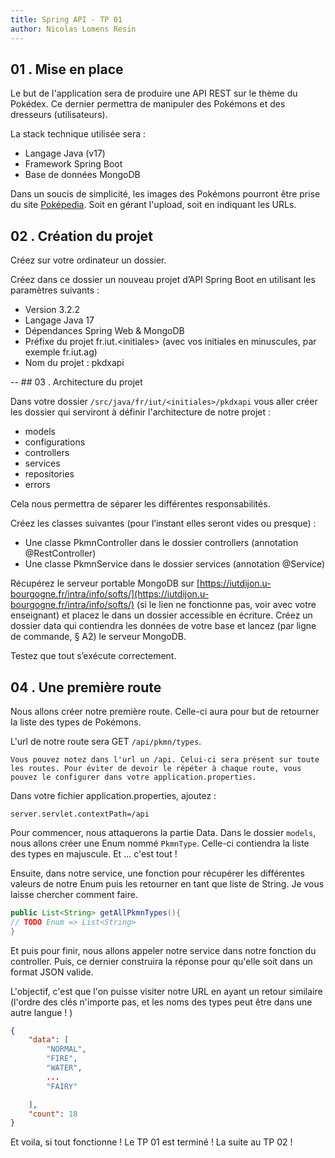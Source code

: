 ```yaml
---
title: Spring API - TP 01
author: Nicolas Lomens Resin
---
```


## 01 . Mise en place

Le but de l'application sera de produire une API REST sur le thème du Pokédex. Ce dernier permettra de manipuler des Pokémons et des dresseurs (utilisateurs).

La stack technique utilisée sera :

- Langage Java (v17)
- Framework Spring Boot
- Base de données MongoDB

Dans un soucis de simplicité, les images des Pokémons pourront être prise du site [Poképedia](https://www.pokepedia.fr/Pikachu). Soit en gérant l'upload, soit en indiquant les URLs. 

## 02 . Création du projet

Créez sur votre ordinateur un dossier.

Créez dans ce dossier un nouveau projet d’API Spring Boot en utilisant les paramètres suivants :

- Version 3.2.2
- Langage Java 17
- Dépendances Spring Web & MongoDB
- Préfixe du projet fr.iut.\<initiales\> (avec vos initiales en minuscules, par exemple fr.iut.ag)
- Nom du projet : pkdxapi

<!-- Saut de page-->
<div style="page-break-after: always;"></div>
--
## 03 . Architecture du projet

Dans votre dossier `/src/java/fr/iut/<initiales>/pkdxapi` vous aller créer les dossier qui serviront à définir l'architecture de notre projet : 

- models
- configurations
- controllers
- services
- repositories
- errors

Cela nous permettra de séparer les différentes responsabilités.

Créez les classes suivantes (pour l’instant elles seront vides ou presque) :

- Une classe PkmnController dans le dossier controllers (annotation @RestController)
- Une classe PkmnService dans le dossier services (annotation @Service)

Récupérez le serveur portable MongoDB sur [https://iutdijon.u-bourgogne.fr/intra/info/softs/](https://iutdijon.u-bourgogne.fr/intra/info/softs/) (si le lien ne fonctionne pas, voir avec votre enseignant) et placez le dans un dossier accessible en écriture. Créez un dossier data qui contiendra les données de votre base et lancez (par ligne de commande, § A2) le serveur MongoDB.

Testez que tout s’exécute correctement.


## 04 . Une première route

Nous allons créer notre première route. Celle-ci aura pour but de retourner la liste des types de Pokémons. 

L'url de notre route sera GET `/api/pkmn/types`. 

```text
Vous pouvez notez dans l'url un /api. Celui-ci sera présent sur toute les routes. Pour éviter de devoir le répéter à chaque route, vous pouvez le configurer dans votre application.properties.
```

Dans votre fichier application.properties, ajoutez : 

```text
server.servlet.contextPath=/api
```

Pour commencer, nous attaquerons la partie Data. Dans le dossier `models`, nous allons créer une Enum nommé `PkmnType`. Celle-ci contiendra la liste des types en majuscule. Et ... c'est tout !

Ensuite, dans notre service, une fonction pour récupérer les différentes valeurs de notre Enum puis les retourner en tant que liste de String. Je vous laisse chercher comment faire. 

```java
public List<String> getAllPkmnTypes(){
// TODO Enum => List<String>
}
```

Et puis pour finir, nous allons appeler notre service dans notre fonction du controller. Puis, ce dernier construira la réponse pour qu'elle soit dans un format JSON valide. 

L'objectif, c'est que l'on puisse visiter notre URL en ayant un retour similaire (l'ordre des clés n'importe pas, et les noms des types peut être dans une autre langue ! )

```json
{
    "data": [
        "NORMAL",
        "FIRE",
        "WATER",
		...
        "FAIRY"

    ],
    "count": 18
}
```

Et voila, si tout fonctionne ! Le TP 01 est terminé ! La suite au TP 02 !


